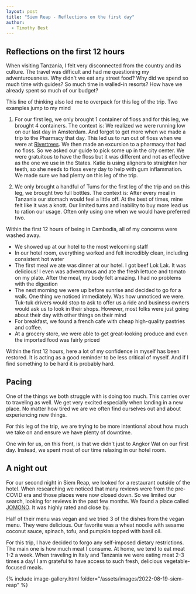 ```yaml
---
layout: post
title: "Siem Reap - Reflections on the first day"
author:
  - Timothy Best
---
```


## Reflections on the first 12 hours

When visiting Tanzania, I felt very disconnected from the country and its culture. The travel was difficult and had me questioning my adventurousness. Why didn't we eat any street food? Why did we spend so much time with guides? So much time in walled-in resorts? How have we already spent so much of our budget?

This line of thinking also led me to overpack for this leg of the trip. Two examples jump to my mind

1. For our first leg, we only brought 1 container of floss and for this leg, we brought 4 containers. The context is: We realized we were running low on our last day in Amsterdam. And forgot to get more when we made a trip to the Pharmacy that day. This led us to run out of floss when we were at [Rivertrees](/2022/06/24/rivertrees.html). We then made an excursion to a pharmacy that had no floss. So we asked our guide to pick some up in the city center. We were gratuitous to have the floss but it was different and not as effective as the one we use in the States. Katie is using aligners to straighten her teeth, so she needs to floss every day to help with gum inflammation. We made sure we had plenty on this leg of the trip.

2. We only brought a handful of Tums for the first leg of the trip and on this leg, we brought two full bottles. The context is: After every meal in Tanzania our stomach would feel a little off. At the best of times, mine felt like it was a knott. Our limited tums and inability to buy more lead us to ration our usage. Often only using one when we would have preferred two.

Within the first 12 hours of being in Cambodia, all of my concerns were washed away.
- We showed up at our hotel to the most welcoming staff
- In our hotel room, everything worked and felt incredibly clean, including consistent hot water
- The first meal we ate was dinner at our hotel. I got beef Lok Lak. It was delicious! I even was adventurous and ate the fresh lettuce and tomato on my plate. After the meal, my body felt amazing. I had no problems with the digestion
- The next morning we were up before sunrise and decided to go for a walk. One thing we noticed immediately. Was how unnoticed we were. Tuk-tuk drivers would stop to ask to offer us a ride and business owners would ask us to look in their shops. However, most folks were just going about their day with other things on their mind
- For breakfast, we found a french cafe with cheap high-quality pastries and coffee.
- At a grocery store, we were able to get great-looking produce and even the imported food was fairly priced

Within the first 12 hours, here a lot of my confidence in myself has been restored. It is acting as a good reminder to be less critical of myself. And if I find something to be hard it is probably hard. 

## Pacing

One of the things we both struggle with is doing too much. This carries over to traveling as well. We get very excited especially when landing in a new place. No matter how tired we are we often find ourselves out and about experiencing new things.

For this leg of the trip, we are trying to be more intentional about how much we take on and ensure we have plenty of downtime.

One win for us, on this front, is that we didn't just to Angkor Wat on our first day. Instead, we spent most of our time relaxing in our hotel room.

## A night out

For our second night in Siem Reap, we looked for a restaurant outside of the hotel. When researching we noticed that many reviews were from the pre-COVID era and those places were now closed down. So we limited our search, looking for reviews in the past few months. We found a place called [JOMONO](https://jomnostreetfood.business.site). It was highly rated and close by. 

Half of their menu was vegan and we tried 3 of the dishes from the vegan menu. They were delicious. Our favorite was a wheat noodle with sesame coconut sauce, spinach, tofu, and pumpkin topped with basil oil.

For this trip, I have decided to forgo any self-imposed dietary restrictions. The main one is how much meat I consume. At home, we tend to eat meat 1-2 a week. When traveling in Italy and Tanzania we were eating meat 2-3 times a day! I am grateful to have access to such fresh, delicious vegetable-focused meals.


{% include image-gallery.html folder="/assets/images/2022-08-19-siem-reap" %}
